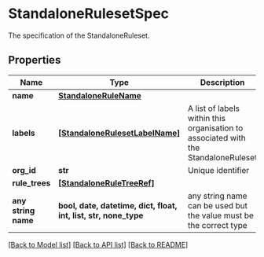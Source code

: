 # StandaloneRulesetSpec

The specification of the StandaloneRuleset. 

## Properties
Name | Type | Description | Notes
------------ | ------------- | ------------- | -------------
**name** | [**StandaloneRuleName**](StandaloneRuleName.md) |  | 
**labels** | [**[StandaloneRulesetLabelName]**](StandaloneRulesetLabelName.md) | A list of labels within this organisation to associated with the StandaloneRuleset  | 
**org_id** | **str** | Unique identifier | 
**rule_trees** | [**[StandaloneRuleTreeRef]**](StandaloneRuleTreeRef.md) |  | 
**any string name** | **bool, date, datetime, dict, float, int, list, str, none_type** | any string name can be used but the value must be the correct type | [optional]

[[Back to Model list]](../README.md#documentation-for-models) [[Back to API list]](../README.md#documentation-for-api-endpoints) [[Back to README]](../README.md)


